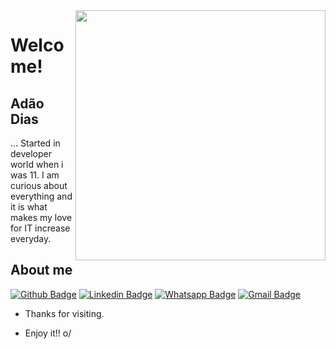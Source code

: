 <img align="right" height="400" src="https://olharacessivel.com.br/images/adÃ£o_casamento.jpg">
 
# Welcome!
 
## Adão Dias
 
… Started in developer world when i was 11. I am curious about everything and it is what makes my love for IT increase everyday. 
 
 
## About me 
[![Github Badge](https://img.shields.io/badge/-Github-000?style=flat-square&logo=Github&logoColor=white&link=http://github.com/adahox)](http://github.com/adahox)
[![Linkedin Badge](https://img.shields.io/badge/-LinkedIn-blue?style=flat-square&logo=Linkedin&logoColor=white&link=https://linkedin.com/in/adpfilho)](https://linkedin.com/in/adpfilho)
[![Whatsapp Badge](https://img.shields.io/badge/-Whatsapp-4CA143?style=flat-square&labelColor=4CA143&logo=whatsapp&logoColor=white&link=https://api.whatsapp.com/send?phone=31993543165&text=Oi)](https://api.whatsapp.com/send?phone=31993543165&text=Oi)
[![Gmail Badge](https://img.shields.io/badge/-Gmail-c14438?style=flat-square&logo=Gmail&logoColor=white&link=mailto:adahox@gmail.com)](mailto:adahox@gmail.com)
 
- Thanks for visiting. 
 
- Enjoy it!! o/
